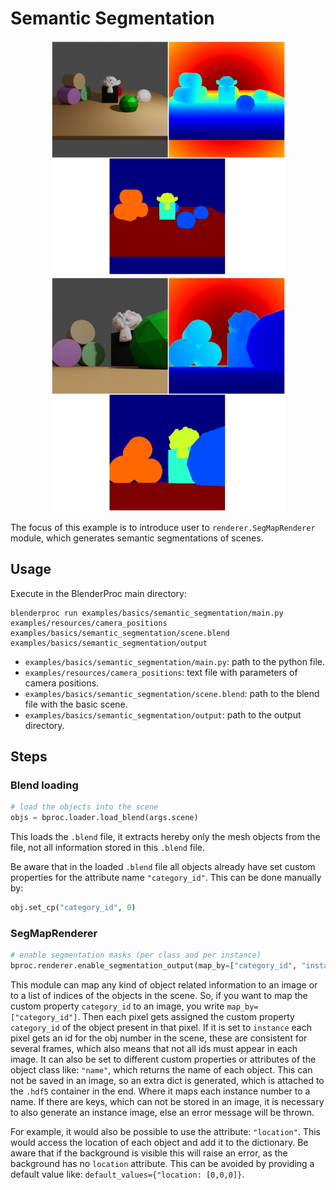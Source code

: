 # Semantic Segmentation 

<p align="center">
<img src="../../../images/semantic_segmentation_rendering_0.jpg" alt="Front readme image" width=375>
<img src="../../../images/semantic_segmentation_rendering_1.jpg" alt="Front readme image" width=375>
</p>

The focus of this example is to introduce user to `renderer.SegMapRenderer` module, which generates semantic segmentations of scenes.

## Usage

Execute in the BlenderProc main directory:

```
blenderproc run examples/basics/semantic_segmentation/main.py examples/resources/camera_positions examples/basics/semantic_segmentation/scene.blend examples/basics/semantic_segmentation/output
```

* `examples/basics/semantic_segmentation/main.py`: path to the python file.
* `examples/resources/camera_positions`: text file with parameters of camera positions.
* `examples/basics/semantic_segmentation/scene.blend`: path to the blend file with the basic scene.
* `examples/basics/semantic_segmentation/output`: path to the output directory.

## Steps

### Blend loading

```python
# load the objects into the scene
objs = bproc.loader.load_blend(args.scene)
```

This loads the `.blend` file, it extracts hereby only the mesh objects from the file, not all information stored in this `.blend` file.

Be aware that in the loaded `.blend` file all objects already have set custom properties for the attribute name `"category_id"`.
This can be done manually by:

```python
obj.set_cp("category_id", 0)
```
### SegMapRenderer

```python
# enable segmentation masks (per class and per instance)
bproc.renderer.enable_segmentation_output(map_by=["category_id", "instance", "name"])
```

This module can map any kind of object related information to an image or to a list of indices of the objects in the scene.
So, if you want to map the custom property `category_id` to an image, you write `map_by=["category_id"]`.
Then each pixel gets assigned the custom property `category_id` of the object present in that pixel.
If it is set to `instance` each pixel gets an id for the obj number in the scene, these are consistent for several frames, which also means that not all ids must appear in each image.
It can also be set to different custom properties or attributes of the object class like: `"name"`, which returns the name of each object. 
This can not be saved in an image, so an extra dict is generated, which is attached to the `.hdf5` container in the end.
Where it maps each instance number to a name. 
If there are keys, which can not be stored in an image, it is necessary to also generate an instance image, else an error message will be thrown.

For example, it would also be possible to use the attribute: `"location"`. This would access the location of each object and add it to the dictionary.
Be aware that if the background is visible this will raise an error, as the background has no `location` attribute.
This can be avoided by providing a default value like: `default_values={"location: [0,0,0]}`.
